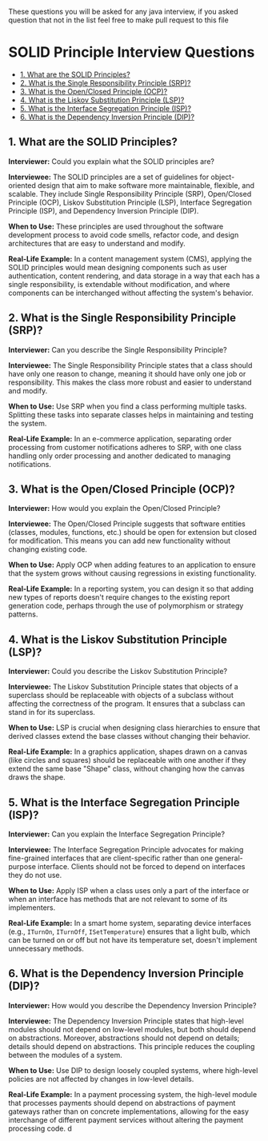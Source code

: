 These questions you will be asked for any java interview, if you asked question that not in the list feel free to make
pull request to this file

# SOLID Principle Interview Questions

+ [1. What are the SOLID Principles?](#1-what-are-the-solid-principles)
+ [2. What is the Single Responsibility Principle (SRP)?](#2-what-is-the-single-responsibility-principle-srp)
+ [3. What is the Open/Closed Principle (OCP)?](#3-what-is-the-openclosed-principle-ocp)
+ [4. What is the Liskov Substitution Principle (LSP)?](#4-what-is-the-liskov-substitution-principle-lsp)
+ [5. What is the Interface Segregation Principle (ISP)?](#5-what-is-the-interface-segregation-principle-isp)
+ [6. What is the Dependency Inversion Principle (DIP)?](#6-what-is-the-dependency-inversion-principle-dip)

## 1. What are the SOLID Principles?

**Interviewer:** Could you explain what the SOLID principles are?

**Interviewee:** The SOLID principles are a set of guidelines for object-oriented design that aim to make software more maintainable, flexible, and scalable. They include Single Responsibility Principle (SRP), Open/Closed Principle (OCP), Liskov Substitution Principle (LSP), Interface Segregation Principle (ISP), and Dependency Inversion Principle (DIP).

**When to Use:**
These principles are used throughout the software development process to avoid code smells, refactor code, and design architectures that are easy to understand and modify.

**Real-Life Example:**
In a content management system (CMS), applying the SOLID principles would mean designing components such as user authentication, content rendering, and data storage in a way that each has a single responsibility, is extendable without modification, and where components can be interchanged without affecting the system's behavior.

## 2. What is the Single Responsibility Principle (SRP)?

**Interviewer:** Can you describe the Single Responsibility Principle?

**Interviewee:** The Single Responsibility Principle states that a class should have only one reason to change, meaning it should have only one job or responsibility. This makes the class more robust and easier to understand and modify.

**When to Use:**
Use SRP when you find a class performing multiple tasks. Splitting these tasks into separate classes helps in maintaining and testing the system.

**Real-Life Example:**
In an e-commerce application, separating order processing from customer notifications adheres to SRP, with one class handling only order processing and another dedicated to managing notifications.

## 3. What is the Open/Closed Principle (OCP)?

**Interviewer:** How would you explain the Open/Closed Principle?

**Interviewee:** The Open/Closed Principle suggests that software entities (classes, modules, functions, etc.) should be open for extension but closed for modification. This means you can add new functionality without changing existing code.

**When to Use:**
Apply OCP when adding features to an application to ensure that the system grows without causing regressions in existing functionality.

**Real-Life Example:**
In a reporting system, you can design it so that adding new types of reports doesn't require changes to the existing report generation code, perhaps through the use of polymorphism or strategy patterns.

## 4. What is the Liskov Substitution Principle (LSP)?

**Interviewer:** Could you describe the Liskov Substitution Principle?

**Interviewee:** The Liskov Substitution Principle states that objects of a superclass should be replaceable with objects of a subclass without affecting the correctness of the program. It ensures that a subclass can stand in for its superclass.

**When to Use:**
LSP is crucial when designing class hierarchies to ensure that derived classes extend the base classes without changing their behavior.

**Real-Life Example:**
In a graphics application, shapes drawn on a canvas (like circles and squares) should be replaceable with one another if they extend the same base "Shape" class, without changing how the canvas draws the shape.

## 5. What is the Interface Segregation Principle (ISP)?

**Interviewer:** Can you explain the Interface Segregation Principle?

**Interviewee:** The Interface Segregation Principle advocates for making fine-grained interfaces that are client-specific rather than one general-purpose interface. Clients should not be forced to depend on interfaces they do not use.

**When to Use:**
Apply ISP when a class uses only a part of the interface or when an interface has methods that are not relevant to some of its implementers.

**Real-Life Example:**
In a smart home system, separating device interfaces (e.g., `ITurnOn`, `ITurnOff`, `ISetTemperature`) ensures that a light bulb, which can be turned on or off but not have its temperature set, doesn't implement unnecessary methods.

## 6. What is the Dependency Inversion Principle (DIP)?

**Interviewer:** How would you describe the Dependency Inversion Principle?

**Interviewee:** The Dependency Inversion Principle states that high-level modules should not depend on low-level modules, but both should depend on abstractions. Moreover, abstractions should not depend on details; details should depend on abstractions. This principle reduces the coupling between the modules of a system.

**When to Use:**
Use DIP to design loosely coupled systems, where high-level policies are not affected by changes in low-level details.

**Real-Life Example:**
In a payment processing system, the high-level module that processes payments should depend on abstractions of payment gateways rather than on concrete implementations, allowing for the easy interchange of different payment services without altering the payment processing code.
d